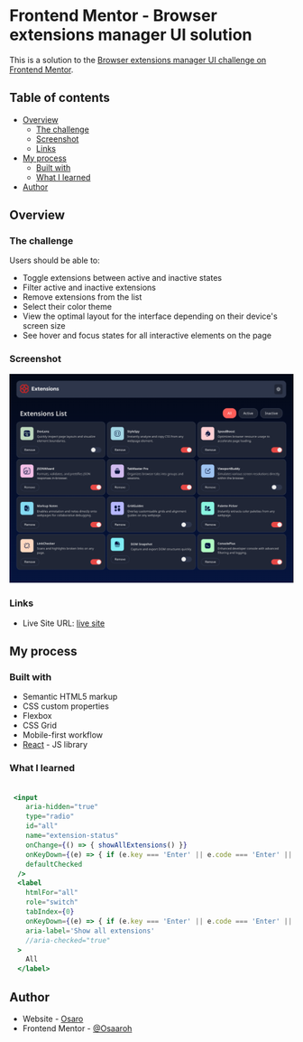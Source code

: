# Frontend Mentor - Browser extensions manager UI solution

This is a solution to the [Browser extensions manager UI challenge on Frontend Mentor](https://www.frontendmentor.io/challenges/browser-extension-manager-ui-yNZnOfsMAp). 

## Table of contents

- [Overview](#overview)
  - [The challenge](#the-challenge)
  - [Screenshot](#screenshot)
  - [Links](#links)
- [My process](#my-process)
  - [Built with](#built-with)
  - [What I learned](#what-i-learned)
- [Author](#author)



## Overview

### The challenge

Users should be able to:

- Toggle extensions between active and inactive states
- Filter active and inactive extensions
- Remove extensions from the list
- Select their color theme
- View the optimal layout for the interface depending on their device's screen size
- See hover and focus states for all interactive elements on the page

### Screenshot

![](./screenshot.png)

 
### Links

- Live Site URL: [live site](https://browser-extension-ui.netlify.app/)

## My process

### Built with

- Semantic HTML5 markup
- CSS custom properties
- Flexbox
- CSS Grid
- Mobile-first workflow
- [React](https://reactjs.org/) - JS library



### What I learned


```jsx label accessibility

 <input 
    aria-hidden="true"
    type="radio" 
    id="all" 
    name="extension-status" 
    onChange={() => { showAllExtensions() }} 
    onKeyDown={(e) => { if (e.key === 'Enter' || e.code === 'Enter' || e.code === 'NumpadEnter' || e.key === ' ') showAllExtensions() }} 
    defaultChecked 
  />
  <label 
    htmlFor="all"
    role="switch" 
    tabIndex={0} 
    onKeyDown={(e) => { if (e.key === 'Enter' || e.code === 'Enter' || e.code === 'NumpadEnter' || e.key === ' ') showAllExtensions() }}
    aria-label='Show all extensions'
    //aria-checked="true"
  >
    All
  </label>

```

## Author

- Website - [Osaro](https://osaro.vercel.app)
- Frontend Mentor - [@Osaaroh](https://www.frontendmentor.io/profile/osaaroh)


